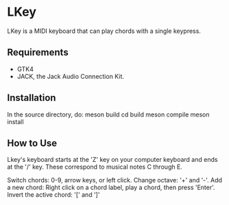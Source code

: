 LKey
======
LKey is a MIDI keyboard that can play chords with a single keypress. 

Requirements
-------------
* GTK4 
* JACK, the Jack Audio Connection Kit.

Installation
-----------
In the source directory, do:
    meson build
    cd build
    meson compile
    meson install

How to Use
----------
Lkey's keyboard starts at the 'Z' key on your computer keyboard and ends at the
'/' key. These correspond to musical notes C through E.

Switch chords: 0-9, arrow keys, or left click.
Change octave: '+' and '-'.
Add a new chord: Right click on a chord label, play a chord, then press
'Enter'.
Invert the active chord: '[' and ']'
